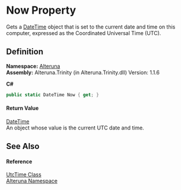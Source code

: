 # Now Property


Gets a <a href="https://learn.microsoft.com/dotnet/api/system.datetime" target="_blank" rel="noopener noreferrer">DateTime</a> object that is set to the current date and time on this computer, expressed as the Coordinated Universal Time (UTC).



## Definition
**Namespace:** <a href="N_Alteruna">Alteruna</a>  
**Assembly:** Alteruna.Trinity (in Alteruna.Trinity.dll) Version: 1.1.6

**C#**
``` C#
public static DateTime Now { get; }
```



#### Return Value
<a href="https://learn.microsoft.com/dotnet/api/system.datetime" target="_blank" rel="noopener noreferrer">DateTime</a>  
An object whose value is the current UTC date and time.

## See Also


#### Reference
<a href="T_Alteruna_UtcTime">UtcTime Class</a>  
<a href="N_Alteruna">Alteruna Namespace</a>  
